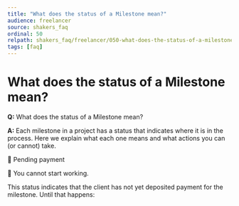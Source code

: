 ```yaml
---
title: "What does the status of a Milestone mean?"
audience: freelancer
source: shakers_faq
ordinal: 50
relpath: shakers_faq/freelancer/050-what-does-the-status-of-a-milestone-mean.md
tags: [faq]
---
```


# What does the status of a Milestone mean?

**Q:** What does the status of a Milestone mean?

**A:** Each milestone in a project has a status that indicates where it is in the process. Here we explain what each one means and what actions you can (or cannot) take.

🔴 Pending payment

📌 You cannot start working.

This status indicates that the client has not yet deposited payment for the milestone.
Until that happens:
